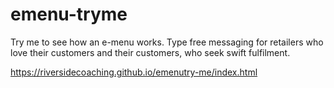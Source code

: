 # emenu-tryme
Try me to see how an e-menu works. Type free messaging for retailers who love their customers and their customers, who seek swift fulfilment.


https://riversidecoaching.github.io/emenutry-me/index.html

